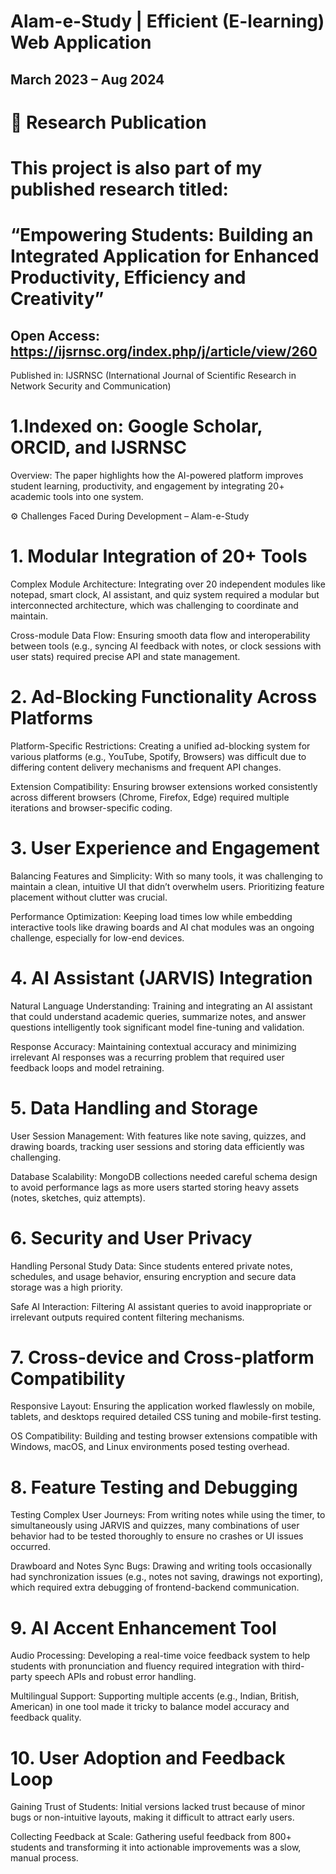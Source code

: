 # Alam-e-Study | Efficient (E-learning) Web Application                    
## March 2023 – Aug 2024 
# 📄 Research Publication
# This project is also part of my published research titled:

# “Empowering Students: Building an Integrated Application for Enhanced Productivity, Efficiency and Creativity”
## Open Access: https://ijsrnsc.org/index.php/j/article/view/260

Published in: IJSRNSC (International Journal of Scientific Research in Network Security and Communication)

# 1.Indexed on: Google Scholar, ORCID, and IJSRNSC

Overview: The paper highlights how the AI-powered platform improves student learning, productivity, and engagement by integrating 20+ academic tools into one system.

⚙️ Challenges Faced During Development – Alam-e-Study
# 1. Modular Integration of 20+ Tools
Complex Module Architecture: Integrating over 20 independent modules like notepad, smart clock, AI assistant, and quiz system required a modular but interconnected architecture, which was challenging to coordinate and maintain.

Cross-module Data Flow: Ensuring smooth data flow and interoperability between tools (e.g., syncing AI feedback with notes, or clock sessions with user stats) required precise API and state management.

# 2. Ad-Blocking Functionality Across Platforms
Platform-Specific Restrictions: Creating a unified ad-blocking system for various platforms (e.g., YouTube, Spotify, Browsers) was difficult due to differing content delivery mechanisms and frequent API changes.

Extension Compatibility: Ensuring browser extensions worked consistently across different browsers (Chrome, Firefox, Edge) required multiple iterations and browser-specific coding.

# 3. User Experience and Engagement
Balancing Features and Simplicity: With so many tools, it was challenging to maintain a clean, intuitive UI that didn’t overwhelm users. Prioritizing feature placement without clutter was crucial.

Performance Optimization: Keeping load times low while embedding interactive tools like drawing boards and AI chat modules was an ongoing challenge, especially for low-end devices.

# 4. AI Assistant (JARVIS) Integration
Natural Language Understanding: Training and integrating an AI assistant that could understand academic queries, summarize notes, and answer questions intelligently took significant model fine-tuning and validation.

Response Accuracy: Maintaining contextual accuracy and minimizing irrelevant AI responses was a recurring problem that required user feedback loops and model retraining.

# 5. Data Handling and Storage
User Session Management: With features like note saving, quizzes, and drawing boards, tracking user sessions and storing data efficiently was challenging.

Database Scalability: MongoDB collections needed careful schema design to avoid performance lags as more users started storing heavy assets (notes, sketches, quiz attempts).

# 6. Security and User Privacy
Handling Personal Study Data: Since students entered private notes, schedules, and usage behavior, ensuring encryption and secure data storage was a high priority.

Safe AI Interaction: Filtering AI assistant queries to avoid inappropriate or irrelevant outputs required content filtering mechanisms.

# 7. Cross-device and Cross-platform Compatibility
Responsive Layout: Ensuring the application worked flawlessly on mobile, tablets, and desktops required detailed CSS tuning and mobile-first testing.

OS Compatibility: Building and testing browser extensions compatible with Windows, macOS, and Linux environments posed testing overhead.

# 8. Feature Testing and Debugging
Testing Complex User Journeys: From writing notes while using the timer, to simultaneously using JARVIS and quizzes, many combinations of user behavior had to be tested thoroughly to ensure no crashes or UI issues occurred.

Drawboard and Notes Sync Bugs: Drawing and writing tools occasionally had synchronization issues (e.g., notes not saving, drawings not exporting), which required extra debugging of frontend-backend communication.

# 9. AI Accent Enhancement Tool
Audio Processing: Developing a real-time voice feedback system to help students with pronunciation and fluency required integration with third-party speech APIs and robust error handling.

Multilingual Support: Supporting multiple accents (e.g., Indian, British, American) in one tool made it tricky to balance model accuracy and feedback quality.

# 10. User Adoption and Feedback Loop
Gaining Trust of Students: Initial versions lacked trust because of minor bugs or non-intuitive layouts, making it difficult to attract early users.

Collecting Feedback at Scale: Gathering useful feedback from 800+ students and transforming it into actionable improvements was a slow, manual process.
